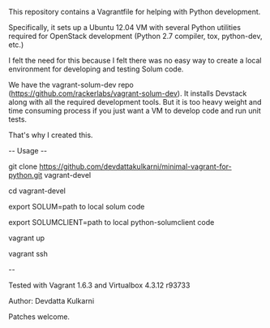 This repository contains a Vagrantfile for helping with Python development.

Specifically, it sets up a Ubuntu 12.04 VM with several Python utilities
required for OpenStack development (Python 2.7 compiler, tox, python-dev, etc.)

I felt the need for this because I felt there was no easy way to create a local
environment for developing and testing Solum code.

We have the vagrant-solum-dev repo (https://github.com/rackerlabs/vagrant-solum-dev).
It installs Devstack  along with all the required development tools.
But it is too heavy weight and time consuming process if you just want a VM to develop code and run unit tests.

That's why I created this.

-- Usage -- 

git clone https://github.com/devdattakulkarni/minimal-vagrant-for-python.git vagrant-devel

cd vagrant-devel

export SOLUM=path to local solum code

export SOLUMCLIENT=path to local python-solumclient code

vagrant up

vagrant ssh

-- 

Tested with Vagrant 1.6.3 and Virtualbox 4.3.12 r93733


Author: Devdatta Kulkarni


Patches welcome.


